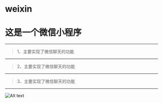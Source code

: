 # weixin
# 这是一个微信小程序
---
>1、主要实现了微信聊天的功能
---
>2、主要实现了微信聊天的功能
---
>3、主要实现了微信聊天的功能
---
![Alt text](weixin/public/icons/call-a.png)
